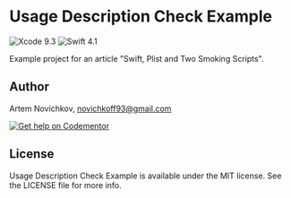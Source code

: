 # Usage Description Check Example
![Xcode 9.3](https://img.shields.io/badge/Xcode-9.3%20-0080FF.svg)
![Swift 4.1](https://img.shields.io/badge/Swift-4.1-green.svg)

Example project for an article "Swift, Plist and Two Smoking Scripts".

## Author

Artem Novichkov, novichkoff93@gmail.com

[![Get help on Codementor](https://cdn.codementor.io/badges/get_help_github.svg)](https://www.codementor.io/artemnovichkov?utm_source=github&utm_medium=button&utm_term=artemnovichkov&utm_campaign=github)

## License

Usage Description Check Example is available under the MIT license. See the LICENSE file for more info.